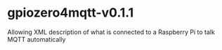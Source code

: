 # gpiozero4mqtt-v0.1.1
Allowing XML description of what is connected to a Raspberry Pi to talk MQTT automatically
